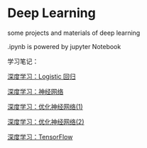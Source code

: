 # Deep Learning
some projects and materials of deep learning

.ipynb is powered by jupyter Notebook

学习笔记：

[深度学习：Logistic 回归](http://binweber.top/2017/09/12/deep_learning_1/)

[深度学习：神经网络](http://binweber.top/2017/09/25/deep_learning_2/)

[深度学习：优化神经网络(1)](http://binweber.top/2017/09/28/deep_learning_3/)

[深度学习：优化神经网络(2)](http://binweber.top/2017/10/06/deep_learning_4/)

[深度学习：TensorFlow](http://binweber.top/2017/10/14/deep_learning_5/)
